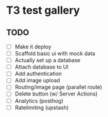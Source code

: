 # T3 test gallery

## TODO

-[ ] Make it deploy
-[ ] Scaffold basic ui with mock data
-[ ] Actually set up a database
-[ ] Attach database to UI
-[ ] Add authentication
-[ ] Add image upload
-[ ] Routing/image page (parallel route)
-[ ] Delete button (w/ Server Actions)
-[ ] Analytics (posthog)
-[ ] Ratelimiting (upstash)
